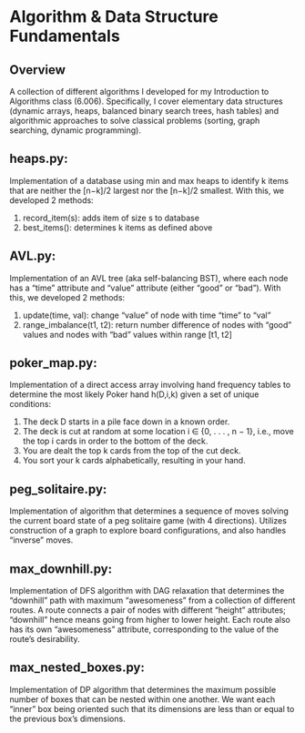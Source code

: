 # Algorithm & Data Structure Fundamentals

## Overview
A collection of different algorithms I developed for my Introduction to Algorithms class (6.006). Specifically, I cover elementary data structures (dynamic arrays, heaps, balanced binary search trees, hash tables) and algorithmic approaches to solve classical problems (sorting, graph searching, dynamic programming).

## heaps.py:
Implementation of a database using min and max heaps to identify k items that are neither the [n−k]/2 largest nor the [n−k]/2 smallest. With this, we developed 2 methods:
1. record_item(s): adds item of size s to database
2. best_items(): determines k items as defined above

## AVL.py:
Implementation of an AVL tree (aka self-balancing BST), where each node has a “time” attribute and “value” attribute (either “good” or “bad”). With this, we developed 2 methods:
1. update(time, val): change “value” of node with time “time” to “val”
2. range_imbalance(t1, t2): return number difference of nodes with “good” values and nodes with “bad” values within range [t1, t2]

## poker_map.py:
Implementation of a direct access array involving hand frequency tables to determine the most likely Poker hand h(D,i,k) given a set of unique conditions:
1. The deck D starts in a pile face down in a known order. 
2. The deck is cut at random at some location i ∈ {0, . . . , n − 1}, i.e., move the top i cards in order to the bottom of the deck. 
3. You are dealt the top k cards from the top of the cut deck. 
4. You sort your k cards alphabetically, resulting in your hand.

## peg_solitaire.py:
Implementation of algorithm that determines a sequence of moves solving the current board state of a peg solitaire game (with 4 directions). Utilizes construction of a graph to explore board configurations, and also handles “inverse” moves.

## max_downhill.py:
Implementation of DFS algorithm with DAG relaxation that determines the “downhill” path with maximum “awesomeness” from a collection of different routes. A route connects a pair of nodes with different “height” attributes; “downhill” hence means going from higher to lower height. Each route also has its own “awesomeness” attribute, corresponding to the value of the route’s desirability.

## max_nested_boxes.py:
Implementation of DP algorithm that determines the maximum possible number of boxes that can be nested within one another. We want each “inner” box being oriented such that its dimensions are less than or equal to the previous box’s dimensions.
